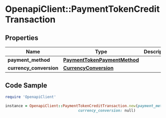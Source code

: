 # OpenapiClient::PaymentTokenCreditTransaction

## Properties

Name | Type | Description | Notes
------------ | ------------- | ------------- | -------------
**payment_method** | [**PaymentTokenPaymentMethod**](PaymentTokenPaymentMethod.md) |  | 
**currency_conversion** | [**CurrencyConversion**](CurrencyConversion.md) |  | [optional] 

## Code Sample

```ruby
require 'OpenapiClient'

instance = OpenapiClient::PaymentTokenCreditTransaction.new(payment_method: null,
                                 currency_conversion: null)
```


